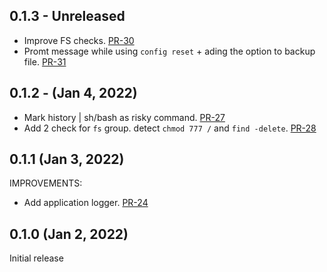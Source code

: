 ## 0.1.3 - Unreleased

* Improve FS checks. [PR-30](https://github.com/kaplanelad/shellfirm/pull/30)
* Promt message while using `config reset` + ading the option to backup file. [PR-31](https://github.com/kaplanelad/shellfirm/pull/31)

## 0.1.2 - (Jan 4, 2022)

* Mark history | sh/bash as risky command. [PR-27](https://github.com/kaplanelad/shellfirm/pull/27)
* Add 2 check for `fs` group. detect `chmod 777 /` and `find -delete`. [PR-28](https://github.com/kaplanelad/shellfirm/pull/28)

## 0.1.1 (Jan 3, 2022)

IMPROVEMENTS:

* Add application logger. [PR-24](https://github.com/kaplanelad/shellfirm/pull/24)

## 0.1.0 (Jan 2, 2022)
Initial release

